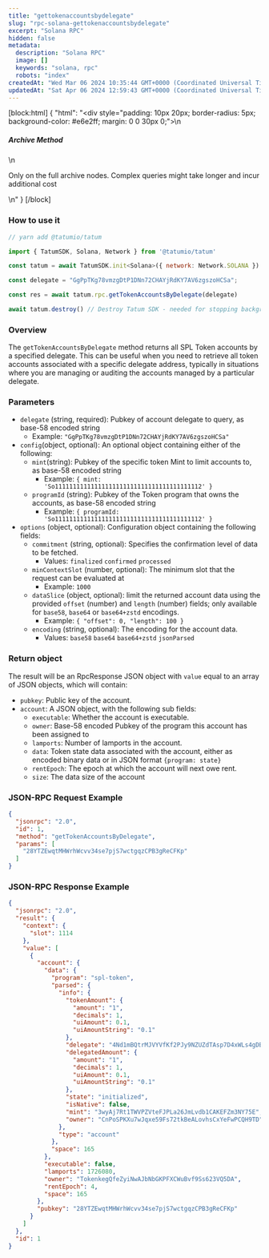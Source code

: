 ```yaml
---
title: "gettokenaccountsbydelegate"
slug: "rpc-solana-gettokenaccountsbydelegate"
excerpt: "Solana RPC"
hidden: false
metadata: 
  description: "Solana RPC"
  image: []
  keywords: "solana, rpc"
  robots: "index"
createdAt: "Wed Mar 06 2024 10:35:44 GMT+0000 (Coordinated Universal Time)"
updatedAt: "Sat Apr 06 2024 12:59:43 GMT+0000 (Coordinated Universal Time)"
---
```

[block:html]
{
  "html": "<div style=\"padding: 10px 20px; border-radius: 5px; background-color: #e6e2ff; margin: 0 0 30px 0;\">\n  <h5>Archive Method</h5>\n  <p>Only on the full archive nodes. Complex queries might take longer and incur additional cost</p>\n</div>"
}
[/block]


### How to use it



```javascript
// yarn add @tatumio/tatum

import { TatumSDK, Solana, Network } from '@tatumio/tatum'

const tatum = await TatumSDK.init<Solana>({ network: Network.SOLANA })

const delegate = "GgPpTKg78vmzgDtP1DNn72CHAYjRdKY7AV6zgszoHCSa";

const res = await tatum.rpc.getTokenAccountsByDelegate(delegate)

await tatum.destroy() // Destroy Tatum SDK - needed for stopping background jobs
```



### Overview

The `getTokenAccountsByDelegate` method returns all SPL Token accounts by a specified delegate. This can be useful when you need to retrieve all token accounts associated with a specific delegate address, typically in situations where you are managing or auditing the accounts managed by a particular delegate.

### Parameters

- `delegate` (string, required): Pubkey of account delegate to query, as base-58 encoded string
  - Example: `"GgPpTKg78vmzgDtP1DNn72CHAYjRdKY7AV6zgszoHCSa"`
- `config`(object, optional): An optional object containing either of the following:
  - `mint`(string): Pubkey of the specific token Mint to limit accounts to, as base-58 encoded string
    - Example: `{ mint: 'So11111111111111111111111111111111111111112' }`
  - `programId` (string): Pubkey of the Token program that owns the accounts, as base-58 encoded string
    - Example: `{ programId: 'So11111111111111111111111111111111111111112' }`
- `options` (object, optional): Configuration object containing the following fields:
  - `commitment` (string, optional): Specifies the confirmation level of data to be fetched.
    - Values: `finalized` `confirmed` `processed`
  - `minContextSlot` (number, optional): The minimum slot that the request can be evaluated at
    - Example: `1000`
  - `dataSlice` (object, optional): limit the returned account data using the provided `offset` (number) and `length` (number) fields; only available for `base58`, `base64` or `base64+zstd` encodings.
    - Example: `{ "offset": 0, "length": 100 }`
  - `encoding` (string, optional): The encoding for the account data.
    - Values: `base58` `base64` `base64+zstd` `jsonParsed`

### Return object

The result will be an RpcResponse JSON object with `value` equal to an array of JSON objects, which will contain:

- `pubkey`: Public key of the account.
- `account`: A JSON object, with the following sub fields:
  - `executable`: Whether the account is executable.
  - `owner`: Base-58 encoded Pubkey of the program this account has been assigned to
  - `lamports`: Number of lamports in the account.
  - `data`: Token state data associated with the account, either as encoded binary data or in JSON format `{program: state}`
  - `rentEpoch`: The epoch at which the account will next owe rent.
  - `size`: The data size of the account

### JSON-RPC Request Example

```json
{
  "jsonrpc": "2.0",
  "id": 1,
  "method": "getTokenAccountsByDelegate",
  "params": [
    "28YTZEwqtMHWrhWcvv34se7pjS7wctgqzCPB3gReCFKp"
  ]
}
```

### JSON-RPC Response Example

```json
{
  "jsonrpc": "2.0",
  "result": {
    "context": {
      "slot": 1114
    },
    "value": [
      {
        "account": {
          "data": {
            "program": "spl-token",
            "parsed": {
              "info": {
                "tokenAmount": {
                  "amount": "1",
                  "decimals": 1,
                  "uiAmount": 0.1,
                  "uiAmountString": "0.1"
                },
                "delegate": "4Nd1mBQtrMJVYVfKf2PJy9NZUZdTAsp7D4xWLs4gDB4T",
                "delegatedAmount": {
                  "amount": "1",
                  "decimals": 1,
                  "uiAmount": 0.1,
                  "uiAmountString": "0.1"
                },
                "state": "initialized",
                "isNative": false,
                "mint": "3wyAj7Rt1TWVPZVteFJPLa26JmLvdb1CAKEFZm3NY75E",
                "owner": "CnPoSPKXu7wJqxe59Fs72tkBeALovhsCxYeFwPCQH9TD"
              },
              "type": "account"
            },
            "space": 165
          },
          "executable": false,
          "lamports": 1726080,
          "owner": "TokenkegQfeZyiNwAJbNbGKPFXCWuBvf9Ss623VQ5DA",
          "rentEpoch": 4,
          "space": 165
        },
        "pubkey": "28YTZEwqtMHWrhWcvv34se7pjS7wctgqzCPB3gReCFKp"
      }
    ]
  },
  "id": 1
}
```
